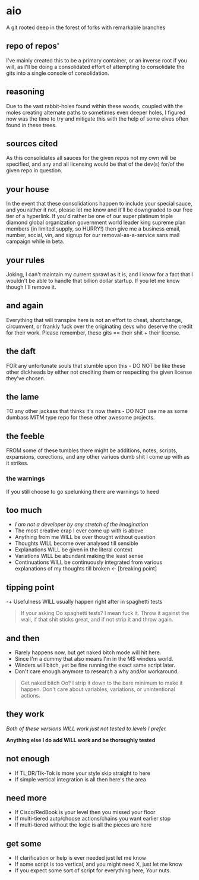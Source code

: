 
# aio
A git rooted deep in the forest of forks with remarkable branches


## repo of repos' 
I've mainly created this to be a primary container, or an inverse root if you will, as I'll be doing a consolidated effort of attempting to consolidate the gits into a single console of consolidation. 

## reasoning
Due to the vast rabbit-holes found within these woods, coupled with the moles creating alternate paths to sometimes even deeper holes, I figured now was the time to try and mitigate this with the help of some elves often found in these trees.  

## sources cited
As this consolidates all sauces for the given repos not my own will be specified, and any and all licensing would be that of the dev(s) for/of the given repo in question. 

## your house
In the event that these consolidations happen to include your special sauce, and you rather it not, please let me know and it'll be downgraded to our free tier of a hyperlink. If you'd rather be one of our super platinum triple diamond global organization government world leader king supreme plan members (in limited supply, so HURRY!) then give me a business email, number, social, vin, and signup for our removal-as-a-service sans mail campaign while in beta. 

## your rules
Joking, I can't maintain my current sprawl as it is, and I know for a fact that I wouldn't be able to handle that billion dollar startup. If you let me know though I'll remove it. 

## and again
Everything that will transpire here is not an effort to cheat, shortchange, circumvent, or frankly fuck over the originating devs who deserve the credit for their work. Please remember, these gits == their shit + their license. 

## the daft
FOR any unfortunate souls that stumble upon this - DO NOT be like these other dickheads by either not crediting them or respecting the given license they've chosen. 


## the lame
TO any other jackass that thinks it's now theirs - DO NOT use me as some dumbass MiTM type repo for these other awesome projects. 

## the feeble
FROM some of these tumbles there might be additions, notes, scripts, expansions, corections, and any other variuos dumb shit I come up with as it strikes. 

### the warnings

If you still choose to go spelunking there are warnings to heed


## too much
- _I am not a developer by any stretch of the imagination_ 
- The most creative crap I ever come up with is above 
- Anything from me WILL be over thought without question
- Thoughts WILL become over analysed till sensible
- Explanations WILL be given in the literal context
- Variations WILL be abundant making the least sense
- Continuations WILL be continuously integrated from various explanations of my thoughts till broken <- [breaking point]

## tipping point
-+ Usefulness WILL usually happen right after in spaghetti tests
> If your asking Oo spaghetti tests? I mean fuck it. Throw it against the wall, if that shit sticks great, and if not strip it and throw again. 


## and then
- Rarely happens now, but get naked bitch mode will hit here. 
- Since I'm a dummy that also means I'm in the M$ winders world. 
- Winders will bitch, yet be fine running the exact same script later.
- Don't care enough anymore to research a why and/or workaround.
> Get naked bitch Oo? I strip it down to the bare minimum to make it happen. Don't care about variables, variations, or unintentional actions.  

## they work
*Both of these versions WILL work just not tested to levels I prefer.* 

__Anything else I do add WILL work and be thoroughly tested__

## not enough

+ If TL;DR/Tik-Tok is more your style skip straight to here 
+ If simple vertical integration is all then here's the area

## need more
+ If Cisco/RedBook is your level then you missed your floor
+ If multi-tiered auto/choose actions/chains you want earlier stop
+ If multi-tiered without the logic is all the pieces are here

## get some
+ If clarification or help is ever needed just let me know
+ If some script is too vertical, and you might need X, just let me know
+ If you expect some sort of script for everything here, Your nuts.


